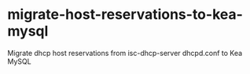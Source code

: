 # migrate-host-reservations-to-kea-mysql
Migrate dhcp host reservations from isc-dhcp-server dhcpd.conf to Kea MySQL
